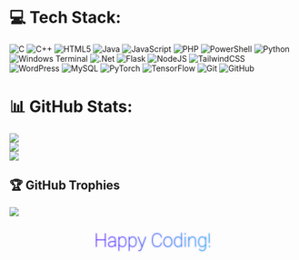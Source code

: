 
# 💻 Tech Stack:
![C](https://img.shields.io/badge/c-%2300599C.svg?style=for-the-badge&logo=c&logoColor=white) ![C++](https://img.shields.io/badge/c++-%2300599C.svg?style=for-the-badge&logo=c%2B%2B&logoColor=white) ![HTML5](https://img.shields.io/badge/html5-%23E34F26.svg?style=for-the-badge&logo=html5&logoColor=white) ![Java](https://img.shields.io/badge/java-%23ED8B00.svg?style=for-the-badge&logo=openjdk&logoColor=white) ![JavaScript](https://img.shields.io/badge/javascript-%23323330.svg?style=for-the-badge&logo=javascript&logoColor=%23F7DF1E) ![PHP](https://img.shields.io/badge/php-%23777BB4.svg?style=for-the-badge&logo=php&logoColor=white) ![PowerShell](https://img.shields.io/badge/PowerShell-%235391FE.svg?style=for-the-badge&logo=powershell&logoColor=white) ![Python](https://img.shields.io/badge/python-3670A0?style=for-the-badge&logo=python&logoColor=ffdd54) ![Windows Terminal](https://img.shields.io/badge/Windows%20Terminal-%234D4D4D.svg?style=for-the-badge&logo=windows-terminal&logoColor=white) ![.Net](https://img.shields.io/badge/.NET-5C2D91?style=for-the-badge&logo=.net&logoColor=white) ![Flask](https://img.shields.io/badge/flask-%23000.svg?style=for-the-badge&logo=flask&logoColor=white) ![NodeJS](https://img.shields.io/badge/node.js-6DA55F?style=for-the-badge&logo=node.js&logoColor=white) ![TailwindCSS](https://img.shields.io/badge/tailwindcss-%2338B2AC.svg?style=for-the-badge&logo=tailwind-css&logoColor=white) ![WordPress](https://img.shields.io/badge/WordPress-%23117AC9.svg?style=for-the-badge&logo=WordPress&logoColor=white) ![MySQL](https://img.shields.io/badge/mysql-4479A1.svg?style=for-the-badge&logo=mysql&logoColor=white) ![PyTorch](https://img.shields.io/badge/PyTorch-%23EE4C2C.svg?style=for-the-badge&logo=PyTorch&logoColor=white) ![TensorFlow](https://img.shields.io/badge/TensorFlow-%23FF6F00.svg?style=for-the-badge&logo=TensorFlow&logoColor=white) ![Git](https://img.shields.io/badge/git-%23F05033.svg?style=for-the-badge&logo=git&logoColor=white) ![GitHub](https://img.shields.io/badge/github-%23121011.svg?style=for-the-badge&logo=github&logoColor=white)
# 📊 GitHub Stats:
![](https://github-readme-stats.vercel.app/api?username=zakerya&theme=tokyonight&hide_border=false&include_all_commits=true&count_private=false)<br/>
![](https://nirzak-streak-stats.vercel.app/?user=zakerya&theme=tokyonight&hide_border=false)<br/>
![](https://github-readme-stats.vercel.app/api/top-langs/?username=zakerya&theme=tokyonight&hide_border=false&include_all_commits=true&count_private=false&layout=compact)

## 🏆 GitHub Trophies
![](https://github-profile-trophy.vercel.app/?username=zakerya&theme=radical&no-frame=false&no-bg=false&margin-w=4)


<div align="center">
  <svg width="800" height="100" viewBox="0 0 1000 100" xmlns="http://www.w3.org/2000/svg">
    <defs>
      <linearGradient id="gradient">
        <stop offset="0%" stop-color="#6a00ff">
          <animate attributeName="stop-color" values="#6a00ff; #00b7eb; #00ffcc; #6a00ff" dur="4s" repeatCount="indefinite" />
        </stop>
        <stop offset="100%" stop-color="#00b7eb">
          <animate attributeName="stop-color" values="#00b7eb; #00ffcc; #6a00ff; #00b7eb" dur="4s" repeatCount="indefinite" />
        </stop>
      </linearGradient>
      <filter id="neon-glow">
        <feGaussianBlur in="SourceGraphic" stdDeviation="3" result="blur" />
        <feColorMatrix in="blur" type="matrix" values="0 0 0 0 0  0 0 0 0 0  0 0 0 0 1  0 0 0 0.8 0" result="glow" />
        <feMerge>
          <feMergeNode in="glow" />
          <feMergeNode in="SourceGraphic" />
        </feMerge>
      </filter>
    </defs>
    <text x="50%" y="50%" dominant-baseline="middle" text-anchor="middle"
          font-family="Roboto, sans-serif" font-weight="100" font-size="65"
          fill="url(#gradient)" filter="url(#neon-glow)">
      Happy Coding!
    </text>
  </svg>
</div>
<!-- Proudly created with GPRM ( https://gprm.itsvg.in ) -->
